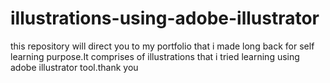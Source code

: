 # illustrations-using-adobe-illustrator
this repository will direct you to my portfolio that i made long back for self learning purpose.It comprises of illustrations that i tried learning using adobe illustrator tool.thank you

